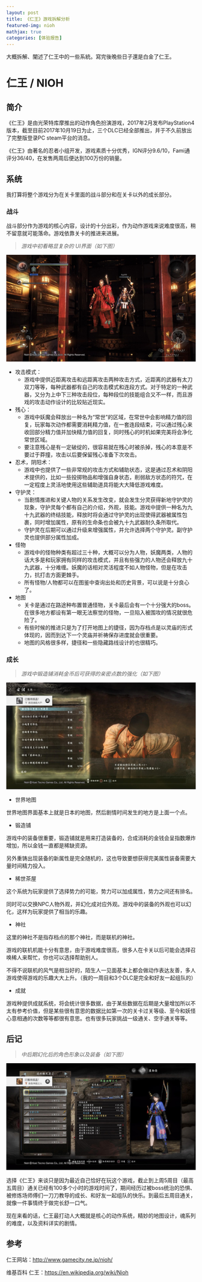 ```yaml
---
layout: post
title: 《仁王》游戏拆解分析 
featured-img: nioh
mathjax: true
categories: [体验报告]
---
```


大概拆解、闡述了仁王中的一些系統。寫完後晚些日子還是白金了仁王。

<!--more-->

# 仁王 / NIOH


## 简介

《仁王》是由光荣特库摩推出的动作角色扮演游戏，2017年2月发布PlayStation4版本，截至目前2017年10月19日为止，三个DLC已经全部推出，并于不久前放出了完整版登录PC steam平台的消息。

《仁王》由著名的忍者小组开发，游戏素质十分优秀，IGN评分9.6/10，Fami通 评分36/40，在发售两周后便达到100万份的销量。


## 系统

我打算将整个游戏分为在关卡里面的战斗部分和在关卡以外的成长部分。


### 战斗

战斗部分作为游戏的核心内容，设计的十分出彩，作为动作游戏来说难度很高，稍不留意就可能落命。游戏依靠关卡的推进来进展。

> *游戏中初看略显复杂的 UI界面（如下图）*

![](/assets/img/gameplay/nioh/ui_preview.jpg)

+ 攻击模式：
  + 游戏中提供近距离攻击和远距离攻击两种攻击方式，近距离的武器有太刀双刀等等，每种武器都有自己的攻击模式和连段方式。对于特定的一种武器，又分为上中下三种攻击段位，每种段位的技能组合又不一样，而且游戏的攻击动作设计的比较贴近现实。
+ 残心：
  + 游戏中妖魔会释放出一种名为“常世”的区域，在常世中会影响精力值的回复，玩家每次动作都需要消耗精力值，在一套连段结束，可以通过残心来收回部分精力值并加快精力值的回复，同时残心的时机如果完美将会净化常世区域。
  + 要注意残心是有一定破绽的，很容易就在残心时被杀掉，残心的本意是不要过于莽撞，攻击以后要保留残心准备下次攻击。
+ 忍术，阴阳术：
  + 游戏中也提供了一些非常规的攻击方式和辅助状态，这是通过忍术和阴阳术提供的，比如一些投掷物品和增强自身状态，削弱敌方状态的符咒，在一定程度上灵活地使用这些辅助道具将能大大降低游戏难度。
+ 守护灵：
  + 当剧情推进和关键人物的关系发生改变，就会发生分灵获得新地守护灵的现象，守护灵每个都有自己的介绍，外观，技能。游戏中提供一种名为九十九武器的终结技能，释放时将会通过守护灵的出现使得武器被属性包裹，同时增加属性，原有的生命条也会被九十九武器耐久条所取代。
  + 守护灵在后期可以通过升级来增强属性，并允许选择两个守护灵。副守护灵也提供部分属性加成。
+ 怪物
  + 游戏中的怪物种类有超过三十种，大概可以分为人物，妖魔两类，人物的话大多是和玩家拥有同样的攻击模式，并且有些强力的人物还会释放九十九武器，十分难缠。妖魔的话相对灵活程度不如人物怪物，但是在攻击力，抗打击方面更棘手。
  + 所有怪物/人物都可以在图鉴中查询出处和历史背景，可以说是十分良心了。
+ 地图
  + 关卡是通过在路途种布置普通怪物，关卡最后会有一个十分强大的boss。在很多地方都设有第一眼无法察觉的怪物，一旦陷入被围攻的情况就很危险了。
  + 有些时候的推进只是为了打开地图上的捷径，因为存档点是以灵庙的形式体现的，因而到达下一个灵庙并祈祷保存进度就会很重要。
  + 地图的风格很多样，捷径和一些隐藏路线设计的也很精巧。


### 成长


> *游戏中锻造铺消耗金币后可获得的亲密点数的强化（如下图）*

![](/assets/img/gameplay/nioh/system.jpg)


+ 世界地图

世界地图界面基本上就是日本的地图，然后剧情时间发生的地方是上面一个点。

+ 锻造铺

游戏中的装备很重要，锻造铺就是用来打造装备的，合成消耗的金钱会呈指数爆炸增加，所以金钱一直都是稀缺资源。

另外重铸出现装备的新属性是完全随机的，这也导致要想获得完美属性装备需要大量时间精力投入。

+ 稀世茶屋

这个系统为玩家提供了选择势力的可能，势力可以加成属性，势力之间还有排名。

同时可以交换NPC人物外观，并幻化成对应外观。游戏中的装备的外观也可以幻化，这样为玩家提供了相当的乐趣。

+ 神社

这里的神社不是指存档点的那个神社，而是联机的神社。

游戏的联机机能十分有意思，由于游戏难度很高，很多人在卡关以后可能会选择召唤稀人来帮忙，你也可以选择帮助别人。

不得不说联机的风气是相当好的，陌生人一见面基本上都会做动作表达友善，多人游戏使得游戏的乐趣大大上升。（我的一周目和3个DLC是完全和好友一起组队的）

+ 成就

游戏种提供成就系统，将会统计很多数据，由于某些数据在后期是大量增加所以不太有参考价值，但是某些很有意思的数据比如第一次的关卡过关等级、至今和妖怪心意相通的次数等等都很有意思。也有很多玩家挑战一级通关、空手通关等等。


## 后记

> *中后期幻化后的角色形象以及装备（如下图）*

![](/assets/img/gameplay/nioh/player_info.jpg)

选择《仁王》来谈只是因为最近自己恰好在玩这个游戏，截止到上周5周目（最高五周目）通关已经有100多个小时的游戏时间了，期间经历过被boss统治的恐惧、被修炼场师傅们一刀刀教导的成长、和好友一起组队的快乐。到最后五周目通关，就像一件事情终于做完长舒一口气。

现在来看的话，仁王最打动人大概就是核心的动作系统，精妙的地图设计，魂系列的难度，以及资料详实的剧情。


## 参考

仁王网站：<http://www.gamecity.ne.jp/nioh/>

维基百科 仁王：<https://en.wikipedia.org/wiki/Nioh>
